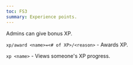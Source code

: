 ```yaml
---
toc: FS3
summary: Experience points.
---
```

Admins can give bonus XP.

`xp/award <name>=<# of XP>/<reason>` - Awards XP.

`xp <name>` - Views someone's XP progress.